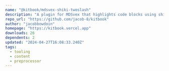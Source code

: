 ```yaml
---
name: "@kitbook/mdsvex-shiki-twoslash"
description: "A plugin for MDSvex that highlights code blocks using shiki-twoslash"
repo_url: "https://github.com/jacob-8/kitbook"
author: "jacobbowdoin"
homepage: "https://kitbook.vercel.app"
downloads: 26
dependents: 2
updated: "2024-04-27T16:08:33.240Z"
tags: 
  - tooling
  - content
  - preprocessor
---
```


